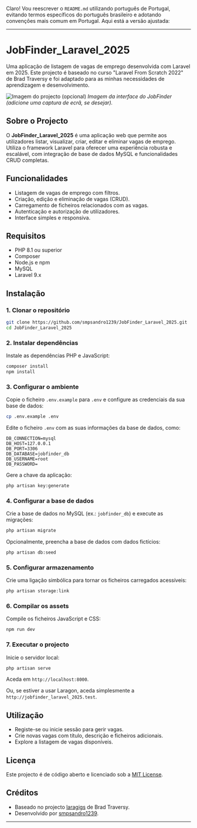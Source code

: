 Claro! Vou reescrever o `README.md` utilizando português de Portugal, evitando termos específicos do português brasileiro e adotando convenções mais comum em Portugal. Aqui está a versão ajustada:

---

# JobFinder_Laravel_2025

Uma aplicação de listagem de vagas de emprego desenvolvida com Laravel em 2025. Este projecto é baseado no curso "Laravel From Scratch 2022" de Brad Traversy e foi adaptado para as minhas necessidades de aprendizagem e desenvolvimento.

![Imagem do projecto (opcional)](URL_DA_IMAGEM_AQUI)
_Imagem da interface do JobFinder (adicione uma captura de ecrã, se desejar)._

## Sobre o Projecto

O **JobFinder_Laravel_2025** é uma aplicação web que permite aos utilizadores listar, visualizar, criar, editar e eliminar vagas de emprego. Utiliza o framework Laravel para oferecer uma experiência robusta e escalável, com integração de base de dados MySQL e funcionalidades CRUD completas.

## Funcionalidades

-   Listagem de vagas de emprego com filtros.
-   Criação, edição e eliminação de vagas (CRUD).
-   Carregamento de ficheiros relacionados com as vagas.
-   Autenticação e autorização de utilizadores.
-   Interface simples e responsiva.

## Requisitos

-   PHP 8.1 ou superior
-   Composer
-   Node.js e npm
-   MySQL
-   Laravel 9.x

## Instalação

### 1. Clonar o repositório

```bash
git clone https://github.com/smpsandro1239/JobFinder_Laravel_2025.git
cd JobFinder_Laravel_2025
```

### 2. Instalar dependências

Instale as dependências PHP e JavaScript:

```bash
composer install
npm install
```

### 3. Configurar o ambiente

Copie o ficheiro `.env.example` para `.env` e configure as credenciais da sua base de dados:

```bash
cp .env.example .env
```

Edite o ficheiro `.env` com as suas informações da base de dados, como:

```
DB_CONNECTION=mysql
DB_HOST=127.0.0.1
DB_PORT=3306
DB_DATABASE=jobfinder_db
DB_USERNAME=root
DB_PASSWORD=
```

Gere a chave da aplicação:

```bash
php artisan key:generate
```

### 4. Configurar a base de dados

Crie a base de dados no MySQL (ex.: `jobfinder_db`) e execute as migrações:

```bash
php artisan migrate
```

Opcionalmente, preencha a base de dados com dados fictícios:

```bash
php artisan db:seed
```

### 5. Configurar armazenamento

Crie uma ligação simbólica para tornar os ficheiros carregados acessíveis:

```bash
php artisan storage:link
```

### 6. Compilar os assets

Compile os ficheiros JavaScript e CSS:

```bash
npm run dev
```

### 7. Executar o projecto

Inicie o servidor local:

```bash
php artisan serve
```

Aceda em `http://localhost:8000`.

Ou, se estiver a usar Laragon, aceda simplesmente a `http://jobfinder_laravel_2025.test`.

## Utilização

-   Registe-se ou inicie sessão para gerir vagas.
-   Crie novas vagas com título, descrição e ficheiros adicionais.
-   Explore a listagem de vagas disponíveis.

## Licença

Este projecto é de código aberto e licenciado sob a [MIT License](https://opensource.org/licenses/MIT).

## Créditos

-   Baseado no projecto [laragigs](https://github.com/bradtraversy/laragigs) de Brad Traversy.
-   Desenvolvido por [smpsandro1239](https://github.com/smpsandro1239).

---
